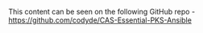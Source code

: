 This content can be seen on the following GitHub repo - https://github.com/codyde/CAS-Essential-PKS-Ansible 